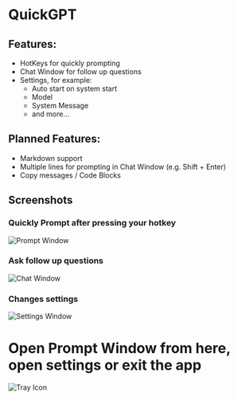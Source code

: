 # QuickGPT

## Features:
- HotKeys for quickly prompting
- Chat Window for follow up questions
- Settings, for example:
  - Auto start on system start
  - Model
  - System Message
  - and more...

## Planned Features:
- Markdown support
- Multiple lines for prompting in Chat Window (e.g. Shift + Enter)
- Copy messages / Code Blocks

## Screenshots
### Quickly Prompt after pressing your hotkey
![Prompt Window](https://github.com/user-attachments/assets/42b4dbb3-5508-4622-9ce1-a73ce1c7ef33)
### Ask follow up questions
![Chat Window](https://github.com/user-attachments/assets/0ef29ea4-e796-456d-a26c-807faed2eb86)
### Changes settings
![Settings Window](https://github.com/user-attachments/assets/e4fb76a4-e34f-4b2d-a0f8-6351d1318d0e)
# Open Prompt Window from here, open settings or exit the app
![Tray Icon](https://github.com/user-attachments/assets/16d28e86-0f23-460e-8f57-3b9a55700dee)
